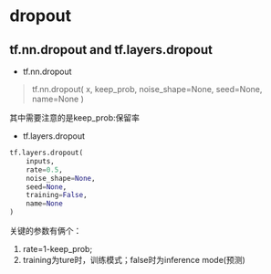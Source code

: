 # dropout
## tf.nn.dropout and  tf.layers.dropout

- tf.nn.dropout

>tf.nn.dropout(
    x,
    keep_prob,
    noise_shape=None,
    seed=None,
    name=None
)  

其中需要注意的是keep_prob:保留率  
- tf.layers.dropout  
```python
tf.layers.dropout(
    inputs,
    rate=0.5,
    noise_shape=None,
    seed=None,
    training=False,
    name=None
)
```
关键的参数有俩个：
1. rate=1-keep_prob;
2. training为ture时，训练模式；false时为inference mode(预测)
